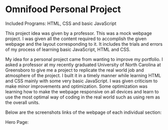 # Omnifood Personal Project
Included Programs: HTML, CSS and basic JavaScript

This project idea was given by a professor. This was a mock webpage project. I was given all the content required to accomplish the given webpage and the layout corresponding to it. It includes the trials and errors of my process of learning basic JavaScript, HTML and CSS. 

My idea for a personal project came from wanting to improve my portfolio. I asked a professor at my recently graduated University of North Carolina at Greensboro to give me a project to replicate the real world job and atmosphere of the project. I built it in a timely manner while learning HTML and CSS mainly with some very basic JavaScript. I was given criticism to make minor improvements and optimization. Some optimization was learning how to make the webpage responsive on all devices and learn to use the most optimal way of coding in the real world such as using rem as the overall units.

Below are the screenshots links of the webpage of each individual section:

Hero Page: 
